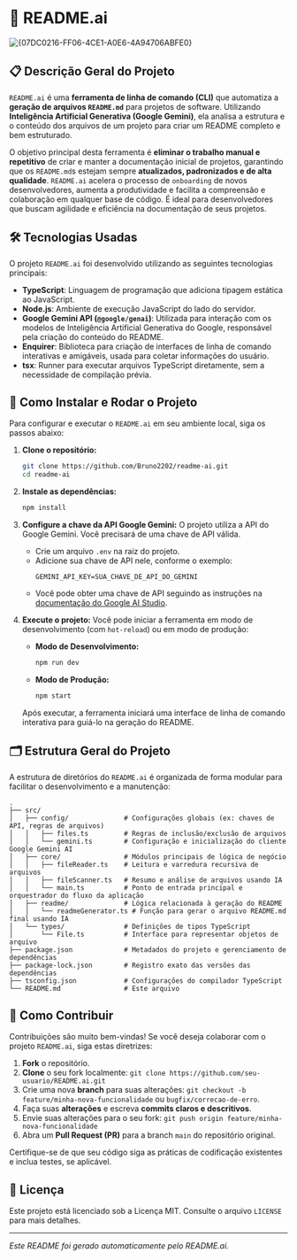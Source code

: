 # 🤖 README.ai

![{07DC0216-FF06-4CE1-A0E6-4A94706ABFE0}](https://github.com/user-attachments/assets/9aa90051-be25-4d26-af3a-bd9c2d2185e9)

## 📋 Descrição Geral do Projeto

`README.ai` é uma **ferramenta de linha de comando (CLI)** que automatiza a **geração de arquivos `README.md`** para projetos de software. Utilizando **Inteligência Artificial Generativa (Google Gemini)**, ela analisa a estrutura e o conteúdo dos arquivos de um projeto para criar um README completo e bem estruturado.

O objetivo principal desta ferramenta é **eliminar o trabalho manual e repetitivo** de criar e manter a documentação inicial de projetos, garantindo que os `README.md`s estejam sempre **atualizados, padronizados e de alta qualidade**. `README.ai` acelera o processo de `onboarding` de novos desenvolvedores, aumenta a produtividade e facilita a compreensão e colaboração em qualquer base de código. É ideal para desenvolvedores que buscam agilidade e eficiência na documentação de seus projetos.

## 🛠️ Tecnologias Usadas

O projeto `README.ai` foi desenvolvido utilizando as seguintes tecnologias principais:

*   **TypeScript**: Linguagem de programação que adiciona tipagem estática ao JavaScript.
*   **Node.js**: Ambiente de execução JavaScript do lado do servidor.
*   **Google Gemini API (`@google/genai`)**: Utilizada para interação com os modelos de Inteligência Artificial Generativa do Google, responsável pela criação do conteúdo do README.
*   **Enquirer**: Biblioteca para criação de interfaces de linha de comando interativas e amigáveis, usada para coletar informações do usuário.
*   **tsx**: Runner para executar arquivos TypeScript diretamente, sem a necessidade de compilação prévia.

## 🚀 Como Instalar e Rodar o Projeto

Para configurar e executar o `README.ai` em seu ambiente local, siga os passos abaixo:

1.  **Clone o repositório:**
    ```bash
    git clone https://github.com/Bruno2202/readme-ai.git
    cd readme-ai
    ```

2.  **Instale as dependências:**
    ```bash
    npm install
    ```

3.  **Configure a chave da API Google Gemini:**
    O projeto utiliza a API do Google Gemini. Você precisará de uma chave de API válida.
    *   Crie um arquivo `.env` na raiz do projeto.
    *   Adicione sua chave de API nele, conforme o exemplo:
        ```
        GEMINI_API_KEY=SUA_CHAVE_DE_API_DO_GEMINI
        ```
    *   Você pode obter uma chave de API seguindo as instruções na [documentação do Google AI Studio](https://ai.google.dev/gemini-api/docs/get-started/node).

4.  **Execute o projeto:**
    Você pode iniciar a ferramenta em modo de desenvolvimento (com `hot-reload`) ou em modo de produção:

    *   **Modo de Desenvolvimento:**
        ```bash
        npm run dev
        ```
    *   **Modo de Produção:**
        ```bash
        npm start
        ```

    Após executar, a ferramenta iniciará uma interface de linha de comando interativa para guiá-lo na geração do README.

## 🗂️ Estrutura Geral do Projeto

A estrutura de diretórios do `README.ai` é organizada de forma modular para facilitar o desenvolvimento e a manutenção:

```
.
├── src/
│   ├── config/              # Configurações globais (ex: chaves de API, regras de arquivos)
│   │   ├── files.ts         # Regras de inclusão/exclusão de arquivos
│   │   └── gemini.ts        # Configuração e inicialização do cliente Google Gemini AI
│   ├── core/                # Módulos principais de lógica de negócio
│   │   ├── fileReader.ts    # Leitura e varredura recursiva de arquivos
│   │   ├── fileScanner.ts   # Resumo e análise de arquivos usando IA
│   │   └── main.ts          # Ponto de entrada principal e orquestrador do fluxo da aplicação
│   ├── readme/              # Lógica relacionada à geração do README
│   │   └── readmeGenerator.ts # Função para gerar o arquivo README.md final usando IA
│   └── types/               # Definições de tipos TypeScript
│       └── File.ts          # Interface para representar objetos de arquivo
├── package.json             # Metadados do projeto e gerenciamento de dependências
├── package-lock.json        # Registro exato das versões das dependências
├── tsconfig.json            # Configurações do compilador TypeScript
└── README.md                # Este arquivo
```

## 🤝 Como Contribuir

Contribuições são muito bem-vindas! Se você deseja colaborar com o projeto `README.ai`, siga estas diretrizes:

1.  **Fork** o repositório.
2.  **Clone** o seu fork localmente: `git clone https://github.com/seu-usuario/README.ai.git`
3.  Crie uma nova **branch** para suas alterações: `git checkout -b feature/minha-nova-funcionalidade` ou `bugfix/correcao-de-erro`.
4.  Faça suas **alterações** e escreva **commits claros e descritivos**.
5.  Envie suas alterações para o seu fork: `git push origin feature/minha-nova-funcionalidade`
6.  Abra um **Pull Request (PR)** para a branch `main` do repositório original.

Certifique-se de que seu código siga as práticas de codificação existentes e inclua testes, se aplicável.

## 📄 Licença

Este projeto está licenciado sob a Licença MIT. Consulte o arquivo `LICENSE` para mais detalhes.

---

*Este README foi gerado automaticamente pelo README.ai.*